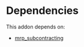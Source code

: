 # Dependencies

This addon depends on:

- [mrp_subcontracting](../../odoo-bringout-oca-ocb-mrp_subcontracting)
